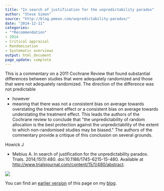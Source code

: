 ```yaml
---
title: "In search of justification for the unpredictability paradox"
author: "Steve Simon"
source: "http://blog.pmean.com/unpredictability-paradox/"
date: "2014-12-11"
categories:
- "*Recommendation"
- 2014
- Critical appraisal
- Randomization
- Systematic overviews
output: html_document
page_update: complete
---
```


This is a commentary on a 2011 Cochrane Review that found substantial
differences between studies that were adequately randomized and those
that were not adequately randomized. The direction of the difference was
not predictable
- however
- meaning that there was not a consistent bias
on average towards overstating the treatment effect or a consistent bias
on average towards understating the treatment effect. This leads the
authors of the Cochrane review to conclude that "the unpredictability of
random allocation is the best protection against the unpredictability of
the extent to which non-randomised studies may be biased." The authors
of the commentary provide a critique of this conclusion on several
grounds.

<!---More--->

Howick J
- Mebius A. In search of justification for the unpredictability
paradox. Trials. 2014;15(1):480. doi:10.1186/1745-6215-15-480. Available
at <http://www.trialsjournal.com/content/15/1/480/abstract>.

![](http://www.pmean.com/new-images/14/unpredictability-paradox01.png)

You can find an [earlier version][sim1] of this page on my [blog][sim2].

[sim1]: http://blog.pmean.com/unpredictability-paradox/
[sim2]: http://blog.pmean.com
